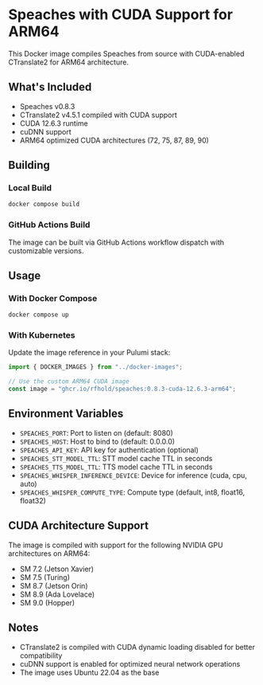 # Speaches with CUDA Support for ARM64

This Docker image compiles Speaches from source with CUDA-enabled CTranslate2 for ARM64 architecture.

## What's Included

- Speaches v0.8.3
- CTranslate2 v4.5.1 compiled with CUDA support
- CUDA 12.6.3 runtime
- cuDNN support
- ARM64 optimized CUDA architectures (72, 75, 87, 89, 90)

## Building

### Local Build

```bash
docker compose build
```

### GitHub Actions Build

The image can be built via GitHub Actions workflow dispatch with customizable versions.

## Usage

### With Docker Compose

```bash
docker compose up
```

### With Kubernetes

Update the image reference in your Pulumi stack:

```typescript
import { DOCKER_IMAGES } from "../docker-images";

// Use the custom ARM64 CUDA image
const image = "ghcr.io/rfhold/speaches:0.8.3-cuda-12.6.3-arm64";
```

## Environment Variables

- `SPEACHES_PORT`: Port to listen on (default: 8080)
- `SPEACHES_HOST`: Host to bind to (default: 0.0.0.0)
- `SPEACHES_API_KEY`: API key for authentication (optional)
- `SPEACHES_STT_MODEL_TTL`: STT model cache TTL in seconds
- `SPEACHES_TTS_MODEL_TTL`: TTS model cache TTL in seconds
- `SPEACHES_WHISPER_INFERENCE_DEVICE`: Device for inference (cuda, cpu, auto)
- `SPEACHES_WHISPER_COMPUTE_TYPE`: Compute type (default, int8, float16, float32)

## CUDA Architecture Support

The image is compiled with support for the following NVIDIA GPU architectures on ARM64:

- SM 7.2 (Jetson Xavier)
- SM 7.5 (Turing)
- SM 8.7 (Jetson Orin)
- SM 8.9 (Ada Lovelace)
- SM 9.0 (Hopper)

## Notes

- CTranslate2 is compiled with CUDA dynamic loading disabled for better compatibility
- cuDNN support is enabled for optimized neural network operations
- The image uses Ubuntu 22.04 as the base
